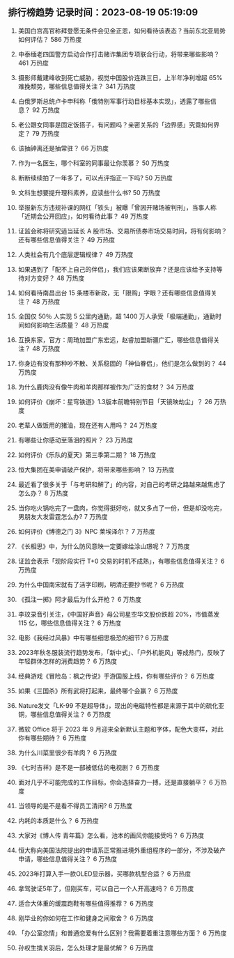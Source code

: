 
## 排行榜趋势 记录时间：2023-08-19 05:19:09
  
  1. 美国白宫高官称拜登愿无条件会见金正恩，如何看待该表态？当前东北亚局势如何评估？ 586 万热度
    
  2. 中泰缅老四国警方启动合作打击赌诈集团专项联合行动，将带来哪些影响？ 461 万热度
    
  3. 摄影师戴建峰收到死亡威胁，视觉中国股价连跌三日，上半年净利增超 65% 难挽颓势，哪些信息值得关注？ 341 万热度
    
  4. 白俄罗斯总统卢卡申科称「俄特别军事行动目标基本实现」，透露了哪些信息？ 92 万热度
    
  5. 老公跟女同事是固定饭搭子，有问题吗？亲密关系的「边界感」究竟如何界定？ 79 万热度
    
  6. 该抽钟离还是抽常驻？ 66 万热度
    
  7. 作为一名医生，哪个科室的同事最让你羡慕？ 50 万热度
    
  8. 断断续续拍了一年多了，可以点评指正一下吗? 50 万热度
    
  9. 文科生想要提升理科素养，应读些什么书? 50 万热度
    
  10. 举报新东方违规补课的网红「铁头」被曝「曾因开赌场被判刑」，当事人称「近期会公开回应」，如何看待此事？ 49 万热度
    
  11. 证监会称将研究适当延长 A 股市场、交易所债券市场交易时间，将有何影响？还有哪些信息值得关注？ 49 万热度
    
  12. 人类社会有几个底层逻辑规律？ 49 万热度
    
  13. 如果遇到了「配不上自己的伴侣」，我们应该果断放弃？还是应该给予支持等待对方变好？ 48 万热度
    
  14. 如何看待南昌出台 15 条楼市新政，无「限购」字眼？还有哪些信息值得关注？ 48 万热度
    
  15. 全国仅 50％ 人实现 5 公里内通勤，超 1400 万人承受「极端通勤」，通勤时间如何影响生活质量？ 48 万热度
    
  16. 互换东家，官方：周琦加盟广东宏远，赵睿加盟新疆广汇，哪些信息值得关注？ 48 万热度
    
  17. 你身边有没有那种吵不散、关系稳固的「神仙眷侣」，他们是怎么做到的？ 44 万热度
    
  18. 为什么鹿肉没有像牛肉和羊肉那样被作为广泛的食材？ 34 万热度
    
  19. 如何评价《崩坏：星穹铁道》1.3版本前瞻特别节目「天镜映劫尘」？ 26 万热度
    
  20. 老辈人做饭用的猪油，现在还有人用吗？ 24 万热度
    
  21. 有哪些让你感动至落泪的照片？ 23 万热度
    
  22. 如何评价《乐队的夏天》第三季第二期？ 18 万热度
    
  23. 恒大集团在美申请破产保护，将带来哪些影响？ 13 万热度
    
  24. 最近看了很多关于「与考研和解了」的内容，对自己的考研之路越来越焦虑了怎么办？ 8 万热度
    
  25. 当你吃火锅吃完了一盘肉，你觉得挺好吃，就又多点了一份，但是却没吃完，男朋友大发雷霆怎么办? 7 万热度
    
  26. 如何评价《博德之门 3》NPC 莱埃泽尔？ 7 万热度
    
  27. 《长相思》中，为什么防风意映一定要嫁给涂山璟呢？ 7 万热度
    
  28. 证监会表示「现阶段实行 T+0 交易的时机不成熟」，有哪些信息值得关注？ 6 万热度
    
  29. 为什么中国南宋就有了活字印刷，明清还要抄书呢？ 6 万热度
    
  30. 《孤注一掷》阿才最后为什么开枪？ 6 万热度
    
  31. 李玟录音引关注，《中国好声音》母公司星空华文股价跌超 20%，市值蒸发 115 亿，哪些信息值得关注？ 6 万热度
    
  32. 电影《我经过风暴》中有哪些细思极恐的细节? 6 万热度
    
  33. 2023年秋冬服装流行趋势发布，「新中式」、「户外机能风」等成热门，反映了年轻群体怎样的消费趋势？ 6 万热度
    
  34. 经典游戏《冒险岛：枫之传说》手游国服上线，你有哪些评价？ 6 万热度
    
  35. 如果《三国杀》所有武将打起来，最终哪个会赢？ 6 万热度
    
  36. Nature发文「LK-99 不是超导体」，现出的电磁特性都是来源于其中的硫化亚铜，哪些信息值得关注？ 6 万热度
    
  37. 微软 Office 将于 2023 年 9 月迎来全新默认主题和字体，配色大变样，对此你有哪些期待？ 6 万热度
    
  38. 为什么川菜里很少有羊肉？ 6 万热度
    
  39. 《七时吉祥》是不是一部被低估的电视剧？ 6 万热度
    
  40. 面对几乎不可能完成的工作目标，你会选择奋力一搏，还是直接躺平？ 6 万热度
    
  41. 当领导的是不是看不得员工清闲? 6 万热度
    
  42. 内耗的本质是什么？ 6 万热度
    
  43. 大家对《博人传 青年篇》怎么看，池本的画风你能接受吗？ 6 万热度
    
  44. 恒大称向美国法院提出的申请系正常推进境外重组程序的一部分，不涉及破产申请，哪些信息值得关注？ 6 万热度
    
  45. 2023年打算入手一款OLED显示器，买哪款机型合适？ 6 万热度
    
  46. 拿驾驶证5年了，但刚买车，可以自己一个人开高速吗？ 6 万热度
    
  47. 适合大体重的缓震跑鞋有哪些值得推荐？ 6 万热度
    
  48. 刚毕业的你如何在工作和健身之间取舍？ 6 万热度
    
  49. 「办公室恋情」和普通恋爱有什么区别？我需要着重注意哪些方面？ 6 万热度
    
  50. 孙权生擒关羽后，怎么处理才是最优解？ 6 万热度
    